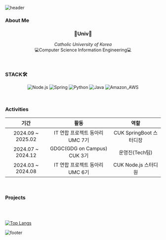 <!--
**seoyeoneel02/seoyeoneel02** is a ✨ _special_ ✨ repository because its `README.md` (this file) appears on your GitHub profile.

Here are some ideas to get you started:

- 🔭 I’m currently working on ...
- 🌱 I’m currently learning ...
- 👯 I’m looking to collaborate on ...
- 🤔 I’m looking for help with ...
- 💬 Ask me about ...
- 📫 How to reach me: ...
- 😄 Pronouns: ...
- ⚡ Fun fact: ...
-->
![header](https://capsule-render.vercel.app/api?type=waving&color=gradient&customColorList=0,1,2,3,5,8,9,11,14,16,17,20,21,22,27&height=200&section=header&text=SEOYEON's%20GitHub&fontSize=40&fontAlignY=30&desc=Hello,%20World!&descAlignY=53)

### About Me

<h3 align="center">🏫Univ🏫</h3>
<p align="center">
  <i>Catholic University of Korea</i>
  <br/>
  💻Computer Science Information Engineering💻
</p>

<br/>

### STACK🛠️

<div align=center>

![Node.js](https://img.shields.io/badge/Node.js-43853D?style=for-the-badge&logo=node.js&logoColor=white)
![Spring](https://img.shields.io/badge/Spring-6DB33F?style=for-the-badge&logo=spring&logoColor=white)
![Python](https://img.shields.io/badge/Python-3776AB?style=for-the-badge&logo=python&logoColor=white)
![Java](https://img.shields.io/badge/Java-ED8B00?style=for-the-badge&logo=openjdk&logoColor=white)
![Amazon_AWS](https://img.shields.io/badge/Amazon_AWS-232F3E?style=for-the-badge&logo=amazon-aws&logoColor=white)

</div>

<br/>

### Activities

<div align=center>

|기간|활동|역할|
|:-:|:-:|:-:|
|2024.09 ~ 2025.02|IT 연합 프로젝트 동아리 UMC 7기|CUK SpringBoot 스터디장|
|2024.07 ~ 2024.12|GDGC(GDG on Campus) CUK 3기|운영진(Tech팀)|
|2024.03 ~ 2024.08|IT 연합 프로젝트 동아리 UMC 6기|CUK Node.js 스터디원|

</div>

<br/>

### Projects

<br/><br/>

[![Top Langs](https://github-readme-stats.vercel.app/api/top-langs/?username=seoyeoneel02)](https://github.com/seoyeoneel02/github-readme-stats)
<!--[![Anurag's GitHub stats](https://github-readme-stats.vercel.app/api?username=seoyeoneel02)](https://github.com/seoyeoneel02/github-readme-stats)-->

![footer](https://capsule-render.vercel.app/api?type=waving&color=gradient&customColorList=0,1,2,3,5,8,9,11,14,16,17,20,21,22,27&height=100&section=footer)

